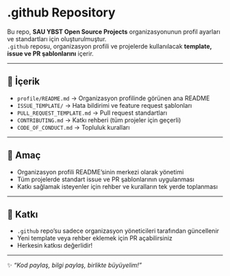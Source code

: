 # .github Repository

Bu repo, **SAU YBST Open Source Projects** organizasyonunun profil ayarları ve standartları için oluşturulmuştur.  
`.github` reposu, organizasyon profili ve projelerde kullanılacak **template, issue ve PR şablonlarını** içerir.

---

## 📂 İçerik
- `profile/README.md` → Organizasyon profilinde görünen ana README  
- `ISSUE_TEMPLATE/` → Hata bildirimi ve feature request şablonları  
- `PULL_REQUEST_TEMPLATE.md` → Pull request standartları  
- `CONTRIBUTING.md` → Katkı rehberi (tüm projeler için geçerli)  
- `CODE_OF_CONDUCT.md` → Topluluk kuralları  

---

## 🎯 Amaç
- Organizasyon profili README’sinin merkezi olarak yönetimi  
- Tüm projelerde standart issue ve PR şablonlarının uygulanması  
- Katkı sağlamak isteyenler için rehber ve kuralların tek yerde toplanması  

---

## 🤝 Katkı
- `.github` repo’su sadece organizasyon yöneticileri tarafından güncellenir  
- Yeni template veya rehber eklemek için PR açabilirsiniz  
- Herkesin katkısı değerlidir!  

---

✨ *“Kod paylaş, bilgi paylaş, birlikte büyüyelim!”*